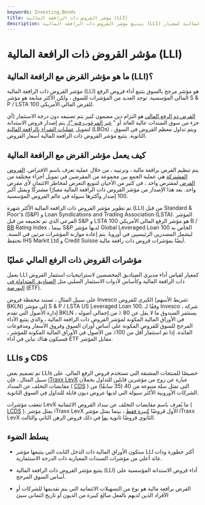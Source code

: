 ```yaml
---
keywords: Investing,Bonds
title: مؤشر القروض ذات الرافعة المالية (LLI)
description: يتتبع مؤشر القروض ذات الرافعة المالية (LLI) أداء القروض ذات الرافعة المالية كمعيار.
---
```


# مؤشر القروض ذات الرافعة المالية (LLI)
## ما هو مؤشر القرض مع الرافعة المالية (LLI)؟

مؤشر القروض ذات الرافعة المالية (LLI) هو مؤشر مرجح بالسوق يتتبع أداء قروض الرفع المالي المؤسسية. توجد العديد من المؤشرات للسوق ، ولكن الأكثر متابعة هو مؤشر S & P / LSTA للقرض المالي الأمريكي 100.

[القرض ذو الرفع المالي](/leveragedloan) هو التزام دين مضمون كبير يتم تصنيفه دون درجة الاستثمار (أي جزء من سوق السندات عالية العائد أو " [غير المرغوب فيه ").](/junkbond) يتم إصدار قروض الاستدانة لتمويل [عمليات الشراء بالرافعة المالية](/leveragedbuyout) (LBOs) ، ويتم تداول معظم القروض في السوق الثانوية. يتتبع مؤشر القروض ذات الرافعة المالية أسعار القروض.

## كيف يعمل مؤشر القرض مع الرافعة المالية

يتم تنظيم القرض برافعة مالية ، وترتيبه ، من خلال عملية تعرف باسم الاقتراض. [القروض المشتركة](/loansyndication) هي عملية الجمع بين مجموعة من المقرضين في تمويل أجزاء مختلفة من [القرض](/loan) لمقترض واحد ، في كثير من الأحيان لتنويع التعرض لمخاطر الائتمان لأي مقرض واحد. يعد هذا الإصدار من مؤشر القروض ذات الرافعة المالية معيارًا مشتركًا ويمثل أكبر 100 إصدار وأكثرها سيولة في عالم القروض المؤسسية.

تم تطوير مؤشر القروض ذات الرافعة المالية الأكثر شهرة (LLI) من قبل Standard & Poor's (S&P) و Loan Syndications and Trading Association (LSTA). المؤشر الفرعي الذي تم تجميعه من قبل S&P و LSTA هو مؤشر الرفع المالي الأمريكي 100 B / [BB](/ba2-bb) Rating Index ، بينما S&P لديها مؤشر Global Leveraged Loan 100 الخاص به ليشمل المصدرين الرئيسيين في أوروبا. يتم إعادة موازنة المؤشرات مرتين في السنة. تحتفظ IHS Markit Ltd و Credit Suisse أيضًا بمؤشرات قروض ذات رافعة مالية.

## مؤشرات القروض ذات الرفع المالي عمليًا

يعمل LLI كمعيار لقياس أداء مديري الصناديق المخصصين لاستراتيجيات استثمار القروض ذات الرافعة المالية وكأساس لأدوات الاستثمار السلبي مثل [الصناديق المتداولة في البورصة](/etf) (ETF).

على سبيل المثال ، تستند محفظة قروض Invesco الكبرى للقروض (شريط الأسهم: BKLN) إلى مؤشر S & P / LSTA US Leveraged Loan 100. وفقًا لـ Invesco ، شركة إدارة الأصول التي تقدم BKLN ، يستثمر الصندوق ما لا يقل عن 80 ٪ من إجمالي أصوله في الأوراق المالية المكونة لمؤشر القروض ذات الرافعة المالية ، والذي يتتبع الأداء المرجح للسوق للقروض المكونة على أساس أوزان السوق وفروق الأسعار ومدفوعات الفائدة. إذا تم استثمار أقل من 100٪ من الأصول في الأوراق المالية المكونة للمؤشر ، فسيكون هناك تباين في أداء ETF مقابل المؤشر.

## LLIs و CDS

تم تصميم بعض LLIs خصيصًا للمنتجات المشتقة التي تستخدم قروض الرفع المالي. على سبيل المثال ، فإن [iTraxx LevX](/itraxx-levx-indexes) عبارة عن زوج من مؤشرين قابلين للتداول يحملان مقايضات التخلف عن السداد ( [CDS](/creditdefaultswap) ) التي تمثل سلة متنوعة من 40 (35 سابقًا) من الشركات الأوروبية الأكثر سيولة التي لديها عروض ديون قابلة للتداول في السوق الثانوية.

تتعقب مؤشرات LevX ما يُعرف باسم مقايضات التخلف عن سداد القروض الائتمانية ( [LCDS](/loan-credit-default-swap) ). يمثل مؤشر iTraxx LevX الأول قروضًا [كبيرة فقط](/seniordebt) ، بينما يمثل مؤشر iTraxx LevX الثانوي قروضًا ثانوية [بما](/subordinateddebt) في ذلك قروض الرهن الثاني والثالث.

## يسلط الضوء

- ستكون الأوراق المالية ذات الدخل الثابت التي يتتبعها مؤشر LLI أكثر خطورة وذات عائد أعلى من مؤشرات السندات المعيارية ذات الدرجة الاستثمارية.

- يتتبع مؤشر القروض ذات الرافعة المالية (LLI) أداء قروض الاستدانة المؤسسية على أساس السوق المرجح.

- القرض برافعة مالية هو نوع من التسهيلات الائتمانية التي يتم تقديمها للشركات أو الأفراد الذين لديهم بالفعل مبالغ كبيرة من الديون أو تاريخ ائتماني سيئ

